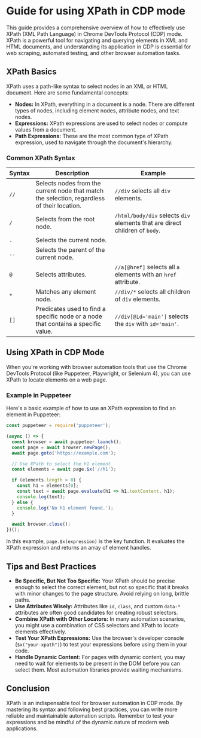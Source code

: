 # Guide for using XPath in CDP mode

This guide provides a comprehensive overview of how to effectively use XPath (XML Path Language) in Chrome DevTools Protocol (CDP) mode. XPath is a powerful tool for navigating and querying elements in XML and HTML documents, and understanding its application in CDP is essential for web scraping, automated testing, and other browser automation tasks.

## XPath Basics

XPath uses a path-like syntax to select nodes in an XML or HTML document. Here are some fundamental concepts:

- **Nodes:** In XPath, everything in a document is a node. There are different types of nodes, including element nodes, attribute nodes, and text nodes.
- **Expressions:** XPath expressions are used to select nodes or compute values from a document.
- **Path Expressions:** These are the most common type of XPath expression, used to navigate through the document's hierarchy.

### Common XPath Syntax

| Syntax | Description | Example |
|---|---|---|
| `//` | Selects nodes from the current node that match the selection, regardless of their location. | `//div` selects all `div` elements. |
| `/` | Selects from the root node. | `/html/body/div` selects `div` elements that are direct children of `body`. |
| `.` | Selects the current node. | |
| `..` | Selects the parent of the current node. | |
| `@` | Selects attributes. | `//a[@href]` selects all `a` elements with an `href` attribute. |
| `*` | Matches any element node. | `//div/*` selects all children of `div` elements. |
| `[]` | Predicates used to find a specific node or a node that contains a specific value. | `//div[@id='main']` selects the `div` with `id='main'`. |

## Using XPath in CDP Mode

When you're working with browser automation tools that use the Chrome DevTools Protocol (like Puppeteer, Playwright, or Selenium 4), you can use XPath to locate elements on a web page.

### Example in Puppeteer

Here's a basic example of how to use an XPath expression to find an element in Puppeteer:

```javascript
const puppeteer = require('puppeteer');

(async () => {
  const browser = await puppeteer.launch();
  const page = await browser.newPage();
  await page.goto('https://example.com');

  // Use XPath to select the h1 element
  const elements = await page.$x('//h1');

  if (elements.length > 0) {
    const h1 = elements[0];
    const text = await page.evaluate(h1 => h1.textContent, h1);
    console.log(text);
  } else {
    console.log('No h1 element found.');
  }

  await browser.close();
})();
```

In this example, `page.$x(expression)` is the key function. It evaluates the XPath expression and returns an array of element handles.

## Tips and Best Practices

- **Be Specific, But Not Too Specific:** Your XPath should be precise enough to select the correct element, but not so specific that it breaks with minor changes to the page structure. Avoid relying on long, brittle paths.
- **Use Attributes Wisely:** Attributes like `id`, `class`, and custom `data-*` attributes are often good candidates for creating robust selectors.
- **Combine XPath with Other Locators:** In many automation scenarios, you might use a combination of CSS selectors and XPath to locate elements effectively.
- **Test Your XPath Expressions:** Use the browser's developer console (`$x("your-xpath")`) to test your expressions before using them in your code.
- **Handle Dynamic Content:** For pages with dynamic content, you may need to wait for elements to be present in the DOM before you can select them. Most automation libraries provide waiting mechanisms.

## Conclusion

XPath is an indispensable tool for browser automation in CDP mode. By mastering its syntax and following best practices, you can write more reliable and maintainable automation scripts. Remember to test your expressions and be mindful of the dynamic nature of modern web applications.
